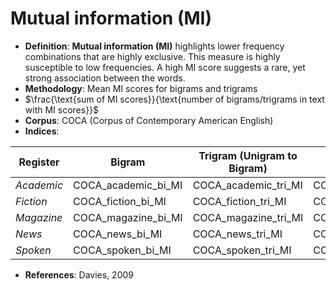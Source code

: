 # Mutual information (MI)
- **Definition**: **Mutual information (MI)** highlights lower frequency combinations that are highly exclusive. This measure is highly susceptible to low frequencies. A high MI score suggests a rare, yet strong association between the words.
- **Methodology**: Mean MI scores for bigrams and trigrams
- $\frac{\text{sum of MI scores}}{\text{number of bigrams/trigrams in text with MI scores}}$
- **Corpus**: COCA (Corpus of Contemporary American English)
- **Indices**:

| Register   | Bigram              | Trigram (Unigram to Bigram) | Trigram (Bigram to Unigram) |
| ---------- | ------------------- | --------------------------- | --------------------------- |
| *Academic* | COCA_academic_bi_MI | COCA_academic_tri_MI        | COCA_academic_tri_2_MI      |
| *Fiction*  | COCA_fiction_bi_MI  | COCA_fiction_tri_MI         | COCA_fiction_tri_2_MI       |
| *Magazine* | COCA_magazine_bi_MI | COCA_magazine_tri_MI        | COCA_magazine_tri_2_MI      |
| *News*     | COCA_news_bi_MI     | COCA_news_tri_MI            | COCA_news_tri_2_MI          |
| *Spoken*   | COCA_spoken_bi_MI   | COCA_spoken_tri_MI          | COCA_spoken_tri_2_MI        |

- **References**: Davies, 2009